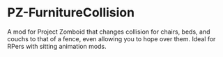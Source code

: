 # PZ-FurnitureCollision
A mod for Project Zomboid that changes collision for chairs, beds, and couchs to that of a fence, even allowing you to hope over them. Ideal for RPers with sitting animation mods.
